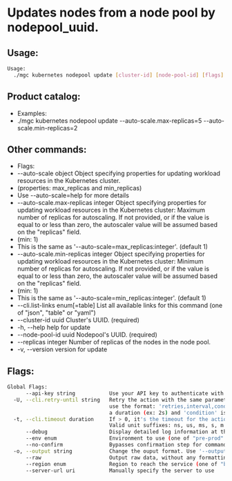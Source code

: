 # Updates nodes from a node pool by nodepool_uuid.

## Usage:
```bash
Usage:
  ./mgc kubernetes nodepool update [cluster-id] [node-pool-id] [flags]
```

## Product catalog:
- Examples:
- ./mgc kubernetes nodepool update --auto-scale.max-replicas=5 --auto-scale.min-replicas=2

## Other commands:
- Flags:
- --auto-scale object                 Object specifying properties for updating workload resources in the Kubernetes cluster.
- (properties: max_replicas and min_replicas)
- Use --auto-scale=help for more details
- --auto-scale.max-replicas integer   Object specifying properties for updating workload resources in the Kubernetes cluster: Maximum number of replicas for autoscaling. If not provided, or if the value is equal to or less than zero, the autoscaler value will be assumed based on the "replicas" field.
- (min: 1)
- This is the same as '--auto-scale=max_replicas:integer'. (default 1)
- --auto-scale.min-replicas integer   Object specifying properties for updating workload resources in the Kubernetes cluster: Minimum number of replicas for autoscaling. If not provided, or if the value is equal to or less than zero, the autoscaler value will be assumed based on the "replicas" field.
- (min: 1)
- This is the same as '--auto-scale=min_replicas:integer'. (default 1)
- --cli.list-links enum[=table]       List all available links for this command (one of "json", "table" or "yaml")
- --cluster-id uuid                   Cluster's UUID. (required)
- -h, --help                              help for update
- --node-pool-id uuid                 Nodepool's UUID. (required)
- --replicas integer                  Number of replicas of the nodes in the node pool.
- -v, --version                           version for update

## Flags:
```bash
Global Flags:
      --api-key string           Use your API key to authenticate with the API
  -U, --cli.retry-until string   Retry the action with the same parameters until the given condition is met. The flag parameters
                                 use the format: 'retries,interval,condition', where 'retries' is a positive integer, 'interval' is
                                 a duration (ex: 2s) and 'condition' is a 'engine=value' pair such as "jsonpath=expression"
  -t, --cli.timeout duration     If > 0, it's the timeout for the action execution. It's specified as numbers and unit suffix.
                                 Valid unit suffixes: ns, us, ms, s, m and h. Examples: 300ms, 1m30s
      --debug                    Display detailed log information at the debug level
      --env enum                 Environment to use (one of "pre-prod" or "prod") (default "prod")
      --no-confirm               Bypasses confirmation step for commands that ask a confirmation from the user
  -o, --output string            Change the ouput format. Use '--output=help' to know more details. (default "yaml")
      --raw                      Output raw data, without any formatting or coloring
      --region enum              Region to reach the service (one of "br-mgl1", "br-ne1" or "br-se1") (default "br-se1")
      --server-url uri           Manually specify the server to use
```

